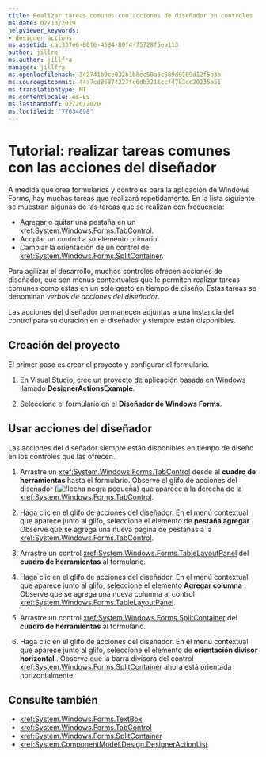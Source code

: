 ```yaml
---
title: Realizar tareas comunes con acciones de diseñador en controles
ms.date: 02/13/2019
helpviewer_keywords:
- designer actions
ms.assetid: cac337e6-00f6-4584-80f4-75728f5ea113
author: jillre
ms.author: jillfra
manager: jillfra
ms.openlocfilehash: 342741b9ce032b1b8ec50a6c689d9109d12f5b3b
ms.sourcegitcommit: 44a7cd8687f227fc6db3211ccf4783dc20235e51
ms.translationtype: MT
ms.contentlocale: es-ES
ms.lasthandoff: 02/26/2020
ms.locfileid: "77634898"
---
```

# <a name="walkthrough-perform-common-tasks-using-designer-actions"></a>Tutorial: realizar tareas comunes con las acciones del diseñador

A medida que crea formularios y controles para la aplicación de Windows Forms, hay muchas tareas que realizará repetidamente. En la lista siguiente se muestran algunas de las tareas que se realizan con frecuencia:

- Agregar o quitar una pestaña en un <xref:System.Windows.Forms.TabControl>.
- Acoplar un control a su elemento primario.
- Cambiar la orientación de un control de <xref:System.Windows.Forms.SplitContainer>.

Para agilizar el desarrollo, muchos controles ofrecen acciones de diseñador, que son menús contextuales que le permiten realizar tareas comunes como estas en un solo gesto en tiempo de diseño. Estas tareas se denominan *verbos de acciones del diseñador*.

Las acciones del diseñador permanecen adjuntas a una instancia del control para su duración en el diseñador y siempre están disponibles.

## <a name="create-the-project"></a>Creación del proyecto

El primer paso es crear el proyecto y configurar el formulario.

1. En Visual Studio, cree un proyecto de aplicación basada en Windows llamado **DesignerActionsExample**.

2. Seleccione el formulario en el **Diseñador de Windows Forms**.

## <a name="use-designer-actions"></a>Usar acciones del diseñador

Las acciones del diseñador siempre están disponibles en tiempo de diseño en los controles que las ofrecen.

1. Arrastre un <xref:System.Windows.Forms.TabControl> desde el **cuadro de herramientas** hasta el formulario. Observe el glifo de acciones del diseñador (![flecha negra pequeña](./media/designer-actions-glyph.gif)) que aparece a la derecha de la <xref:System.Windows.Forms.TabControl>.

2. Haga clic en el glifo de acciones del diseñador. En el menú contextual que aparece junto al glifo, seleccione el elemento de **pestaña agregar** . Observe que se agrega una nueva página de pestañas a la <xref:System.Windows.Forms.TabControl>.

3. Arrastre un control <xref:System.Windows.Forms.TableLayoutPanel> del **cuadro de herramientas** al formulario.

4. Haga clic en el glifo de acciones del diseñador. En el menú contextual que aparece junto al glifo, seleccione el elemento **Agregar columna** . Observe que se agrega una nueva columna al control <xref:System.Windows.Forms.TableLayoutPanel>.

5. Arrastre un control <xref:System.Windows.Forms.SplitContainer> del **cuadro de herramientas** al formulario.

6. Haga clic en el glifo de acciones del diseñador. En el menú contextual que aparece junto al glifo, seleccione el elemento de **orientación divisor horizontal** . Observe que la barra divisora del control <xref:System.Windows.Forms.SplitContainer> ahora está orientada horizontalmente.

## <a name="see-also"></a>Consulte también

- <xref:System.Windows.Forms.TextBox>
- <xref:System.Windows.Forms.TabControl>
- <xref:System.Windows.Forms.SplitContainer>
- <xref:System.ComponentModel.Design.DesignerActionList>
